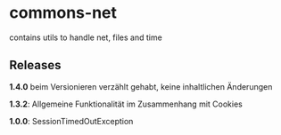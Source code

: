 # commons-net

contains utils to handle net, files and time

## Releases

__1.4.0__ beim Versionieren verzählt gehabt, keine inhaltlichen Änderungen

__1.3.2__: Allgemeine Funktionalität im Zusammenhang mit Cookies

__1.0.0__: SessionTimedOutException